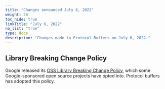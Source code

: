 ```yaml
---
title: "Changes announced July 6, 2022"
weight: 26
toc_hide: true
linkTitle: "July 6, 2022"
no_list: "true"
type: docs
description: "Changes made to Protocol Buffers on July 6, 2022."
---
```

    

## Library Breaking Change Policy

Google released its
[OSS Library Breaking Change Policy](https://opensource.google/documentation/policies/library-breaking-change),
which some Google-sponsored open source projects have opted into. Protocol
buffers has adopted this policy.
